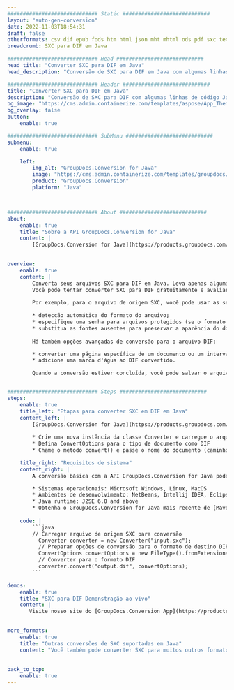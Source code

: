 ```yaml
---
############################# Static ############################
layout: "auto-gen-conversion"
date: 2022-11-03T18:54:31
draft: false
otherformats: csv dif epub fods htm html json mht mhtml ods pdf sxc tex tsv xlam xls xlsb xlsm xlsx xlt xltm xltx xml xps
breadcrumb: SXC para DIF em Java

############################# Head ############################
head_title: "Converter SXC para DIF em Java"
head_description: "Conversão de SXC para DIF em Java com algumas linhas de código. Converta mais de 160 formatos de arquivo usando a API de conversão de documentos do GroupDocs para Java"

############################# Header ############################
title: "Converter SXC para DIF em Java"
description: "Conversão de SXC para DIF com algumas linhas de código Java"
bg_image: "https://cms.admin.containerize.com/templates/aspose/App_Themes/V3/images/bg/header1.png"
bg_overlay: false
button:
    enable: true

############################# SubMenu ############################
submenu:
    enable: true

    left:
        img_alt: "GroupDocs.Conversion for Java"
        image: "https://cms.admin.containerize.com/templates/groupdocs/images/product-logos/90x90-noborder/groupdocs-conversion-java.png"
        product: "GroupDocs.Conversion"
        platform: "Java"



############################# About ############################
about:
    enable: true
    title: "Sobre a API GroupDocs.Conversion for Java"
    content: |
        [GroupDocs.Conversion for Java](https://products.groupdocs.com/conversion/java/) é uma API avançada de conversão de formato de arquivo para conversão entre formatos populares de imagem e documento, como Microsoft Office, OpenDocument, PDF, HTML, e-mail, CAD. e muito mais com apenas algumas linhas de código. A API nativa detecta automaticamente os formatos dos documentos originais e oferece muitas opções para personalizar os documentos convertidos. Juntamente com a função de extrair informações de um documento, ele também suporta o armazenamento em cache dos resultados da conversão para o disco local por padrão. No entanto, qualquer tipo de armazenamento em cache pode ser suportado pela implementação das interfaces apropriadas - Amazon S3, Dropbox, Google Drive, Windows Azure, Reddis ou quaisquer outras.
    

overview:
    enable: true
    content: |
        Converta seus arquivos SXC para DIF em Java. Leva apenas algumas linhas de código Java em qualquer plataforma de sua escolha, como Windows, Linux, macOS.
        Você pode tentar converter SXC para DIF gratuitamente e avaliar a qualidade dos resultados da conversão. Junto com scripts de conversão de arquivo simples, você pode tentar opções mais sofisticadas para carregar o arquivo de origem SXC e armazenar a saída DIF. 
        
        Por exemplo, para o arquivo de origem SXC, você pode usar as seguintes opções de carregamento:

        * detecção automática do formato do arquivo;
        * especifique uma senha para arquivos protegidos (se o formato de arquivo for compatível);
        * substitua as fontes ausentes para preservar a aparência do documento.
        
        Há também opções avançadas de conversão para o arquivo DIF:

        * converter uma página específica de um documento ou um intervalo de páginas;
        * adicione uma marca d'água ao DIF convertido.

        Quando a conversão estiver concluída, você pode salvar o arquivo DIF no caminho do arquivo local ou em qualquer armazenamento de terceiros, como FTP, Amazon S3, Google Drive, Dropbox etc. Observe - para converter SXC para DIF, você não precisa instalar nenhum software adicional, como MS Office, Open Office, Adobe Acrobat Reader etc.


############################# Steps ############################
steps:
    enable: true
    title_left: "Etapas para converter SXC em DIF em Java"
    content_left: |
        [GroupDocs.Conversion for Java](https://products.groupdocs.com/conversion/java/) permite que os desenvolvedores convertam facilmente o arquivo SXC para DIF com algumas linhas de código.
        
        * Crie uma nova instância da classe Converter e carregue o arquivo SXC com o caminho completo
        * Defina ConvertOptions para o tipo de documento como DIF
        * Chame o método convert() e passe o nome do documento (caminho completo) e formato (DIF) como parâmetro

    title_right: "Requisitos de sistema"
    content_right: |
        A conversão básica com a API GroupDocs.Conversion for Java pode ser feita com apenas algumas linhas de código. Nossas APIs são suportadas em todas as principais plataformas e sistemas operacionais. Antes de executar o código abaixo, certifique-se de ter os seguintes pré-requisitos instalados em seu sistema.

        * Sistemas operacionais: Microsoft Windows, Linux, MacOS
        * Ambientes de desenvolvimento: NetBeans, Intellij IDEA, Eclipse, etc.
        * Java runtime: J2SE 6.0 and above
        * Obtenha o GroupDocs.Conversion for Java mais recente de [Maven](https://repository.groupdocs.com/webapp/#/artifacts/browse/tree/General/repo/com/groupdocs/groupdocs-conversion)
         
    code: |
        ```java    
        // Carregar arquivo de origem SXC para conversão
          Converter converter = new Converter("input.sxc");
          // Preparar opções de conversão para o formato de destino DIF
          ConvertOptions convertOptions = new FileType().fromExtension("dif").getConvertOptions();
          // Converter para o formato DIF
          converter.convert("output.dif", convertOptions);
        ```

demos:
    enable: true
    title: "SXC para DIF Demonstração ao vivo"
    content: |
       Visite nosso site do [GroupDocs.Conversion App](https://products.groupdocs.app/conversion/family) e experimente a conversão de SXC para DIF agora. A demonstração gratuita tem os seguintes benefícios
          

more_formats:
    enable: true
    title: "Outras conversões de SXC suportadas em Java"
    content: "Você também pode converter SXC para muitos outros formatos de arquivo. Por favor, veja a lista abaixo."
       
       
back_to_top:
    enable: true
---
```

